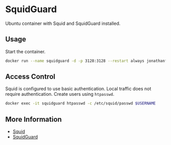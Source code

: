 # SquidGuard

Ubuntu container with Squid and SquidGuard installed.

## Usage

Start the container.

```bash
docker run --name squidguard -d -p 3128:3128 --restart always jonathanfoster/squidguard
```

## Access Control

Squid is configured to use basic authentication. Local traffic does not require authentication. Create users using
`htpasswd`.

```bash
docker exec -it squidguard htpasswd -c /etc/squid/passwd $USERNAME
```

## More Information

* [Squid](http://www.squid-cache.org/)
* [SquidGuard](http://www.squidguard.org/)
